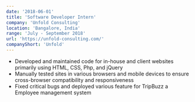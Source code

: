 ```yaml
---
date: '2018-06-01'
title: 'Software Developer Intern'
company: 'Unfold Consulting'
location: 'Bangalore, India'
range: 'July - September 2018'
url: 'https://unfold-consulting.com/'
companyShort: 'Unfold'
---
```


- Developed and maintained code for in-house and client websites primarily using HTML, CSS, Php, and jQuery
- Manually tested sites in various browsers and mobile devices to ensure cross-browser compatibility and responsiveness
- Fixed critical bugs and deployed various feature for TripBuzz a Employee management system
